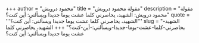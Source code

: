 +++
author = "محمود درويش"
title = "مقولة محمود درويش"
description = "مقولة محمود درويش: الشهيد، يحاصرني كلما عشت يوما جديدا ويسألني: أين كنت؟"
quote = '''الشهيد، يحاصرني كلما عشت يوما جديدا ويسألني: أين كنت؟''' 
slug = "الشهيد-يحاصرني-كلما-عشت-يوما-جديدا-ويسألني:-أين-كنت؟"
+++
الشهيد، يحاصرني كلما عشت يوما جديدا ويسألني: أين كنت؟
